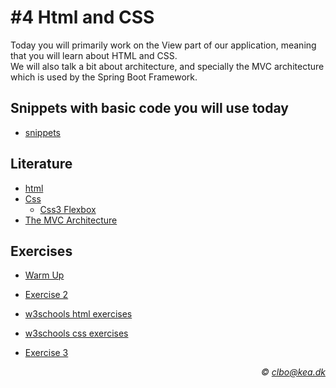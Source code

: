 # #4 Html and CSS
Today you will primarily work on the View part of our application, meaning that you will learn about HTML and CSS.    
We will also talk a bit about architecture, and specially the MVC architecture which is used by the Spring Boot Framework.

## Snippets with basic code you will use today
* [snippets](/snippets)

## Literature
* [html](https://www.w3schools.com/html/)
* [Css](https://www.w3schools.com/css/default.asp)
  * [Css3 Flexbox](https://www.w3schools.com/css/css3_flexbox.asp)
* [The MVC Architecture](MVC.pdf)

## Exercises
* [Warm Up](https://github.com/dat17i/02_exercise_warmup/blob/master/readme.md)
* [Exercise 2](https://github.com/dat17i/02_exercise_2)    

* [w3schools html exercises](https://www.w3schools.com/html/exercise.asp)   
* [w3schools css exercises](https://www.w3schools.com/css/exercise.asp) 
* [Exercise 3](https://github.com/dat17i/02_exercise_3/blob/master/readme.md)

_<div align="right">&copy; clbo@kea.dk</div>_
